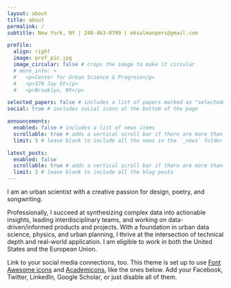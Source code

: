 ```yaml
---
layout: about
title: about
permalink: /
subtitle: New York, NY | 248-463-0799 | mksalmanpers@gmail.com

profile:
  align: right
  image: prof_pic.jpg
  image_circular: false # crops the image to make it circular
  # more_info: >
  #   <p>Center for Urban Science & Progress</p>
  #   <p>370 Jay St</p>
  #   <p>Brooklyn, NY</p>

selected_papers: false # includes a list of papers marked as "selected={true}"
social: true # includes social icons at the bottom of the page

announcements:
  enabled: false # includes a list of news items
  scrollable: true # adds a vertical scroll bar if there are more than 3 news items
  limit: 5 # leave blank to include all the news in the `_news` folder

latest_posts:
  enabled: false
  scrollable: true # adds a vertical scroll bar if there are more than 3 new posts items
  limit: 3 # leave blank to include all the blog posts
---
```


I am an urban scientist with a creative passion for design, poetry, and songwriting. 

Professionally, I succeed at synthesizing complex data into actionable insights, leading interdisciplinary teams, and working on data-driven/informed products and projects. With a foundation in urban data science, physics, and urban planning, I thrive at the intersection of technical depth and real-world application. I am eligible to work in both the United States and the European Union.

Link to your social media connections, too. This theme is set up to use [Font Awesome icons](https://fontawesome.com/) and [Academicons](https://jpswalsh.github.io/academicons/), like the ones below. Add your Facebook, Twitter, LinkedIn, Google Scholar, or just disable all of them.
